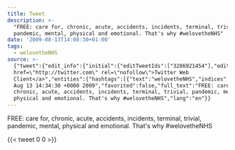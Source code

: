 ```yaml
---
title: Tweet
description: >-
  "FREE: care for, chronic, acute, accidents, incidents, terminal, trivial,
  pandemic, mental, physical and emotional. That's why #welovetheNHS"
date: '2009-08-13T14:08:30+01:00'
tags:
  - welovetheNHS
source: >-
  {"tweet":{"edit_info":{"initial":{"editTweetIds":["3286921454"],"editableUntil":"2009-08-13T15:34:30.000Z","editsRemaining":"5","isEditEligible":true}},"retweeted":false,"source":"<a
  href=\"http://twitter.com\" rel=\"nofollow\">Twitter Web
  Client</a>","entities":{"hashtags":[{"text":"welovetheNHS","indices":["126","139"]}],"symbols":[],"user_mentions":[],"urls":[]},"display_text_range":["0","139"],"favorite_count":"0","id_str":"3286921454","truncated":false,"retweet_count":"0","id":"3286921454","created_at":"Thu
  Aug 13 14:34:30 +0000 2009","favorited":false,"full_text":"FREE: care for,
  chronic, acute, accidents, incidents, terminal, trivial, pandemic, mental,
  physical and emotional. That's why #welovetheNHS","lang":"en"}}
---
```

FREE: care for, chronic, acute, accidents, incidents, terminal, trivial, pandemic, mental, physical and emotional. That's why #welovetheNHS
    
{{< tweet 0 0 >}}
    
